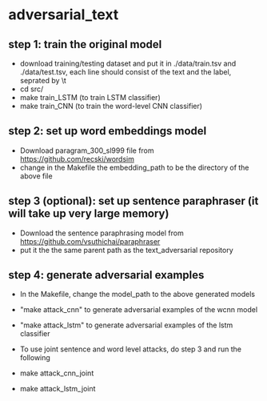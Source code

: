 # adversarial_text

## step 1: train the original model
 - download training/testing dataset and put it in ./data/train.tsv and ./data/test.tsv, each line should consist of the text and the label, seprated by \t
 - cd src/
 - make train_LSTM (to train LSTM classifier)
 - make train_CNN (to train the word-level CNN classifier)

## step 2: set up word embeddings model
 - Download paragram_300_sl999 file from https://github.com/recski/wordsim
 - change in the Makefile the embedding_path to be the directory of the above file

## step 3 (optional): set up sentence paraphraser (it will take up very large memory)
 - Download the sentence paraphrasing model from https://github.com/vsuthichai/paraphraser
 - put it the the same parent path as the text_adversarial repository

## step 4: generate adversarial examples
 - In the Makefile, change the model_path to the above generated models
 - "make attack_cnn" to generate adversarial examples of the wcnn model
 - "make attack_lstm" to generate adversarial examples of the lstm classifier

 - To use joint sentence and word level attacks, do step 3 and run the following
 - make attack_cnn_joint
 - make attack_lstm_joint
